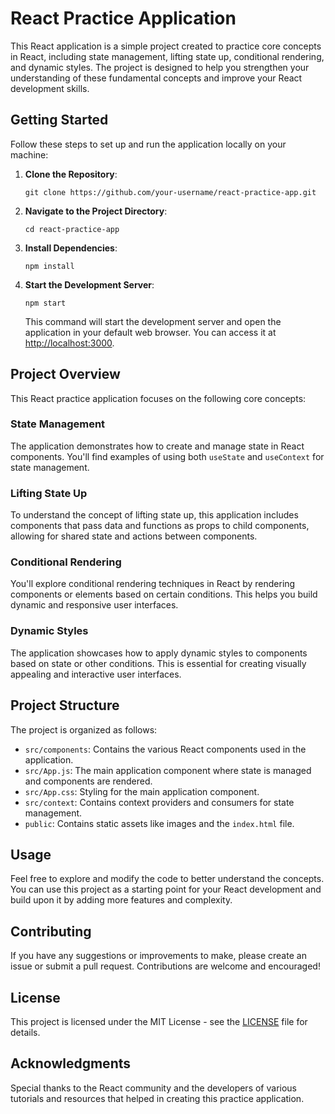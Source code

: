 # React Practice Application

This React application is a simple project created to practice core concepts in React, including state management, lifting state up, conditional rendering, and dynamic styles. The project is designed to help you strengthen your understanding of these fundamental concepts and improve your React development skills.

## Getting Started

Follow these steps to set up and run the application locally on your machine:

1. **Clone the Repository**:

   ```
   git clone https://github.com/your-username/react-practice-app.git
   ```

2. **Navigate to the Project Directory**:

   ```
   cd react-practice-app
   ```

3. **Install Dependencies**:

   ```
   npm install
   ```

4. **Start the Development Server**:

   ```
   npm start
   ```

   This command will start the development server and open the application in your default web browser. You can access it at [http://localhost:3000](http://localhost:3000).

## Project Overview

This React practice application focuses on the following core concepts:

### State Management

The application demonstrates how to create and manage state in React components. You'll find examples of using both `useState` and `useContext` for state management.

### Lifting State Up

To understand the concept of lifting state up, this application includes components that pass data and functions as props to child components, allowing for shared state and actions between components.

### Conditional Rendering

You'll explore conditional rendering techniques in React by rendering components or elements based on certain conditions. This helps you build dynamic and responsive user interfaces.

### Dynamic Styles

The application showcases how to apply dynamic styles to components based on state or other conditions. This is essential for creating visually appealing and interactive user interfaces.

## Project Structure

The project is organized as follows:

- `src/components`: Contains the various React components used in the application.
- `src/App.js`: The main application component where state is managed and components are rendered.
- `src/App.css`: Styling for the main application component.
- `src/context`: Contains context providers and consumers for state management.
- `public`: Contains static assets like images and the `index.html` file.

## Usage

Feel free to explore and modify the code to better understand the concepts. You can use this project as a starting point for your React development and build upon it by adding more features and complexity.

## Contributing

If you have any suggestions or improvements to make, please create an issue or submit a pull request. Contributions are welcome and encouraged!

## License

This project is licensed under the MIT License - see the [LICENSE](LICENSE) file for details.

## Acknowledgments

Special thanks to the React community and the developers of various tutorials and resources that helped in creating this practice application.
